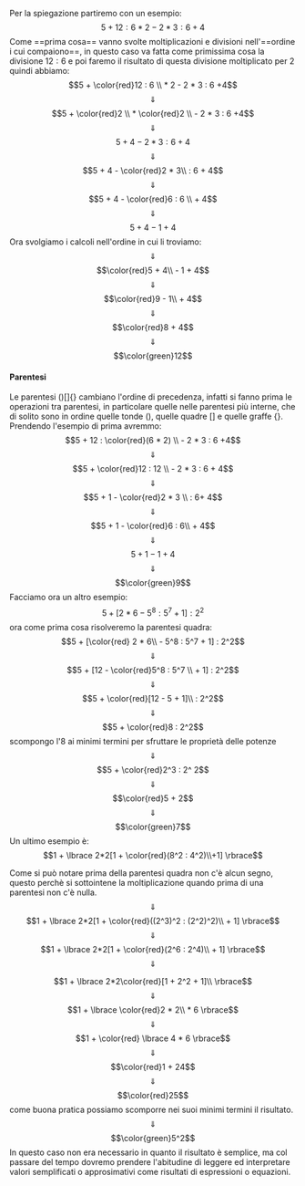 Per la spiegazione partiremo con un esempio:
$$5 + 12 : 6 * 2 - 2 * 3 : 6 +4$$
Come ==prima cosa== vanno svolte moltiplicazioni e divisioni nell'==ordine i cui compaiono==, in questo caso va fatta come primissima cosa la divisione $12:6$ e poi faremo il risultato di questa divisione moltiplicato per $2$ quindi abbiamo:
$$5 + \color{red}12 : 6 \\ * 2 - 2 * 3 : 6 +4$$
$$\Downarrow$$
$$5 + \color{red}2 \\ * \color{red}2 \\ - 2 * 3 : 6 +4$$
$$\Downarrow$$
$$5 + 4 - 2 * 3 : 6 +4$$
$$\Downarrow$$
$$5 + 4 - \color{red}2 * 3\\ : 6 + 4$$
$$\Downarrow$$
$$5 + 4 - \color{red}6 : 6 \\ + 4$$
$$\Downarrow$$
$$5 + 4 - 1 + 4$$
Ora svolgiamo i calcoli nell'ordine in cui li troviamo:
$$\Downarrow$$
$$\color{red}5 + 4\\ - 1 + 4$$
$$\Downarrow$$
$$\color{red}9 - 1\\ + 4$$
$$\Downarrow$$
$$\color{red}8 + 4$$
$$\Downarrow$$
$$\color{green}12$$
#### Parentesi
Le parentesi $() [] \lbrace\rbrace$ cambiano l'ordine di precedenza, infatti si fanno prima le operazioni tra parentesi, in particolare quelle nelle parentesi più interne, che di solito sono in ordine quelle tonde $()$, quelle quadre $[]$ e quelle graffe $\lbrace \rbrace$. Prendendo l'esempio di prima avremmo:
$$5 + 12 : \color{red}(6  * 2) \\ - 2 * 3 : 6 +4$$
$$\Downarrow$$
$$5 + \color{red}12 : 12 \\ - 2 * 3 : 6 + 4$$
$$\Downarrow$$
$$5 + 1 - \color{red}2 * 3 \\ : 6+ 4$$
$$\Downarrow$$
$$5 + 1 - \color{red}6 : 6\\ + 4$$
$$\Downarrow$$
$$5 + 1 - 1 + 4$$
$$\Downarrow$$
$$\color{green}9$$
Facciamo ora un altro esempio:
$$5 + [ 2 * 6 - 5^8 : 5^7 + 1] : 2^2$$
ora come prima cosa risolveremo la parentesi quadra:
$$5 + [\color{red} 2 * 6\\ - 5^8 : 5^7 + 1] : 2^2$$
$$\Downarrow$$
$$5 + [12 - \color{red}5^8 : 5^7 \\ + 1] : 2^2$$
$$\Downarrow$$
$$5 + \color{red}[12 - 5 + 1]\\ : 2^2$$
$$\Downarrow$$
$$5 + \color{red}8 : 2^2$$
scompongo l'$8$ ai minimi termini per sfruttare le proprietà delle potenze
$$\Downarrow$$
$$5 + \color{red}2^3 : 2^ 2$$
$$\Downarrow$$
$$\color{red}5 + 2$$
$$\Downarrow$$
$$\color{green}7$$
Un ultimo esempio è:
$$1 + \lbrace 2*2[1 + \color{red}(8^2 : 4^2)\\+1] \rbrace$$

Come si può notare prima della parentesi quadra non c'è alcun segno, questo perchè si sottointene la moltiplicazione quando prima di una parentesi non c'è nulla.
$$\Downarrow$$
$$1 + \lbrace 2*2[1 + \color{red}((2^3)^2 : (2^2)^2)\\ + 1] \rbrace$$
$$\Downarrow$$
$$1 + \lbrace 2*2[1 + \color{red}(2^6 : 2^4)\\ + 1] \rbrace$$
$$\Downarrow$$

$$1 + \lbrace 2*2\color{red}[1 + 2^2 + 1]\\ \rbrace$$
$$\Downarrow$$
$$1 + \lbrace \color{red}2 * 2\\ * 6 \rbrace$$
$$\Downarrow$$
$$1 + \color{red} \lbrace 4 * 6 \rbrace$$
$$\Downarrow$$
$$\color{red}1 +  24$$
$$\Downarrow$$
$$\color{red}25$$
come buona pratica possiamo scomporre nei suoi minimi termini il risultato.
$$\Downarrow$$
$$\color{green}5^2$$
In questo caso non era necessario in quanto il risultato è semplice, ma col passare del tempo dovremo prendere l'abitudine di leggere ed interpretare valori semplificati o approsimativi come risultati di espressioni o equazioni.